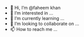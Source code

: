- 👋 Hi, I’m @faheem khan
- 👀 I’m interested in ...
- 🌱 I’m currently learning ...
- 💞️ I’m looking to collaborate on ...
- 📫 How to reach me ...

<!---
faheem khan/faheem khan is a ✨ special ✨ repository because its `README.md` (this file) appears on your GitHub profile.
You can click the Preview link to take a look at your changes.
--->

